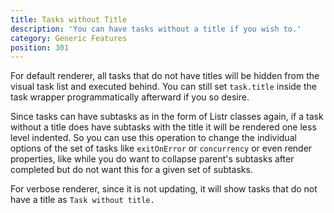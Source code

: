 ```yaml
---
title: Tasks without Title
description: 'You can have tasks without a title if you wish to.'
category: Generic Features
position: 301
---
```


For default renderer, all tasks that do not have titles will be hidden from the visual task list and executed behind. You can still set `task.title` inside the task wrapper programmatically afterward if you so desire.

Since tasks can have subtasks as in the form of Listr classes again, if a task without a title does have subtasks with the title it will be rendered one less level indented. So you can use this operation to change the individual options of the set of tasks like `exitOnError` or `concurrency` or even render properties, like while you do want to collapse parent's subtasks after completed but do not want this for a given set of subtasks.

For verbose renderer, since it is not updating, it will show tasks that do not have a title as `Task without title.`
